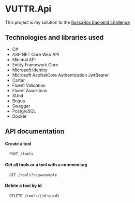 
# VUTTR.Api

This project is my solution to the [BossaBox backend challenge](https://bossabox.notion.site/Back-end-0b2c45f1a00e4a849eefe3b1d57f23c6)

## Technologies and libraries used

- C#
- ASP.NET Core Web API
- Minimal API
- Entity Framework Core
- Microsoft Identity
- Microsoft AspNetCore Authentication JwtBearer
- Carter
- Fluent Validation
- Fluent Assertions
- XUnit
- Bogus
- Swagger
- PostgreSQL
- Docker

## API documentation

#### Create a tool

```
  POST /tools
```

#### Get all tools or a tool with a common tag

```
  GET /tools?tag=example
```

#### Delete a tool by id

```
  DELETE /tools/{id:guid}
```